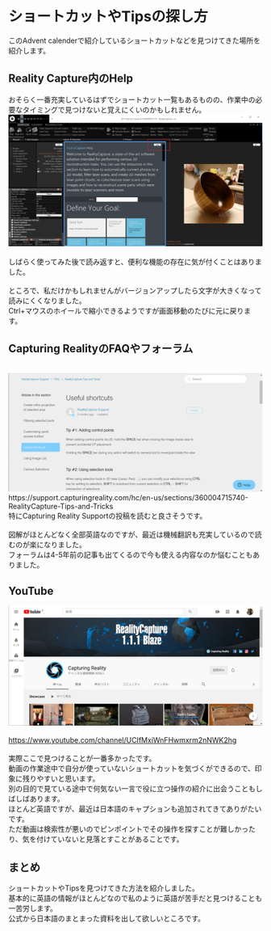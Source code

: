 # ショートカットやTipsの探し方
このAdvent calenderで紹介しているショートカットなどを見つけてきた場所を紹介します。<br>

## Reality Capture内のHelp
おそらく一番充実しているはずでショートカット一覧もあるものの、作業中の必要なタイミングで見つけないと覚えにくいのかもしれません。<br>
<img src="https://github.com/nakanomuramoto/AdventCalendar2020MJ/blob/main/images/Day21_2.png" width="600"><br><br>
しばらく使ってみた後で読み返すと、便利な機能の存在に気が付くことはありました。<br><br>
ところで、私だけかもしれませんがバージョンアップしたら文字が大きくなって読みにくくなりました。<br>
Ctrl+マウスのホイールで縮小できるようですが画面移動のたびに元に戻ります。<br>

## Capturing RealityのFAQやフォーラム
<br>
<img src="https://github.com/nakanomuramoto/AdventCalendar2020MJ/blob/main/images/Day21_1.png" width="600"><br>
https://support.capturingreality.com/hc/en-us/sections/360004715740-RealityCapture-Tips-and-Tricks
<br>
特にCapturing Reality Supportの投稿を読むと良さそうです。<br><br>
図解がほとんどなく全部英語なのですが、最近は機械翻訳も充実しているので読むのが楽になりました。<br>
フォーラムは4-5年前の記事も出てくるので今も使える内容なのか悩むこともありました。<br>

## YouTube
<img src="https://github.com/nakanomuramoto/AdventCalendar2020MJ/blob/main/images/Day21_3.png" width="600"><br><br>
https://www.youtube.com/channel/UCIfMxiWnFHwmxrm2nNWK2hg
<br><br>
実際ここで見つけることが一番多かったです。<br>
動画の作業途中で自分が使っていないショートカットを気づくができるので、印象に残りやすいと思います。<br>
別の目的で見ている途中で何気ない一言で役に立つ操作の紹介に出会うこともしばしばあります。<br>
ほとんど英語ですが、最近は日本語のキャプションも追加されてきてありがたいです。<br>
ただ動画は検索性が悪いのでピンポイントでその操作を探すことが難しかったり、気を付けていないと見落とすことがあることです。<br>

## まとめ
ショートカットやTipsを見つけてきた方法を紹介しました。<br>
基本的に英語の情報がほとんどなので私のように英語が苦手だと見つけることも一苦労します。<br>
公式から日本語のまとまった資料を出して欲しいところです。<br>
